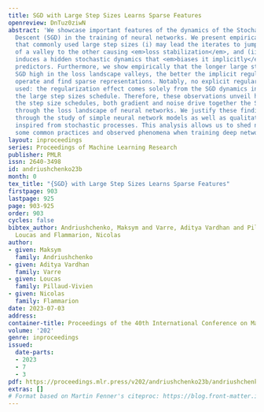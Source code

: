 ```yaml
---
title: SGD with Large Step Sizes Learns Sparse Features
openreview: DnTuz0ziwN
abstract: 'We showcase important features of the dynamics of the Stochastic Gradient
  Descent (SGD) in the training of neural networks. We present empirical observations
  that commonly used large step sizes (i) may lead the iterates to jump from one side
  of a valley to the other causing <em>loss stabilization</em>, and (ii) this stabilization
  induces a hidden stochastic dynamics that <em>biases it implicitly</em> toward simple
  predictors. Furthermore, we show empirically that the longer large step sizes keep
  SGD high in the loss landscape valleys, the better the implicit regularization can
  operate and find sparse representations. Notably, no explicit regularization is
  used: the regularization effect comes solely from the SGD dynamics influenced by
  the large step sizes schedule. Therefore, these observations unveil how, through
  the step size schedules, both gradient and noise drive together the SGD dynamics
  through the loss landscape of neural networks. We justify these findings theoretically
  through the study of simple neural network models as well as qualitative arguments
  inspired from stochastic processes. This analysis allows us to shed new light on
  some common practices and observed phenomena when training deep networks.'
layout: inproceedings
series: Proceedings of Machine Learning Research
publisher: PMLR
issn: 2640-3498
id: andriushchenko23b
month: 0
tex_title: "{SGD} with Large Step Sizes Learns Sparse Features"
firstpage: 903
lastpage: 925
page: 903-925
order: 903
cycles: false
bibtex_author: Andriushchenko, Maksym and Varre, Aditya Vardhan and Pillaud-Vivien,
  Loucas and Flammarion, Nicolas
author:
- given: Maksym
  family: Andriushchenko
- given: Aditya Vardhan
  family: Varre
- given: Loucas
  family: Pillaud-Vivien
- given: Nicolas
  family: Flammarion
date: 2023-07-03
address: 
container-title: Proceedings of the 40th International Conference on Machine Learning
volume: '202'
genre: inproceedings
issued:
  date-parts:
  - 2023
  - 7
  - 3
pdf: https://proceedings.mlr.press/v202/andriushchenko23b/andriushchenko23b.pdf
extras: []
# Format based on Martin Fenner's citeproc: https://blog.front-matter.io/posts/citeproc-yaml-for-bibliographies/
---
```

